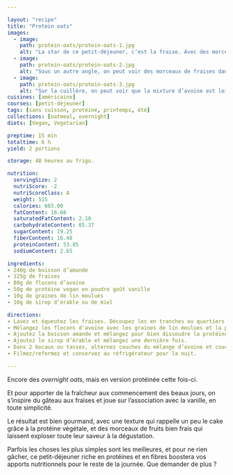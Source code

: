 ```yaml
---

layout: "recipe"
title: "Protein oats"
images:
  - image:
    path: protein-oats/protein-oats-1.jpg
    alt: "La star de ce petit-déjeuner, c’est la fraise. Avec des morceaux bien frais et colorés bien visibles à la surface de la tasse, il ne subsiste aucun doute."
  - image:
    path: protein-oats/protein-oats-2.jpg
    alt: "Sous un autre angle, on peut voir des morceaux de fraises dans la mixture d’avoine, et on comprend qu’on va trouver plusieurs couches de fruit."
  - image:
    path: protein-oats/protein-oats-3.jpg
    alt: "Sur la cuillère, on peut voir que la mixture d’avoine est loin de s’être transformée en bouillie. Grâce à la protéine en poudre, on obtient une texture plus ferme, qui rappelle un peu la génoise, avec une belle mâche à la dégustation. Elle complète particulièrement bien celle de la fraise, plus molle et juteuse."
cuisines: [américaine]
courses: [petit-déjeuner]
tags: [sans cuisson, protéiné, printemps, été]
collections: [oatmeal, overnight]
diets: [Vegan, Vegetarian]

preptime: 15 min
totaltime: 6 h
yield: 2 portions

storage: 48 heures au frigo.

nutrition:
  servingSize: 2
  nutriScore: -2
  nutriScoreClass: A
  weight: 515
  calories: 665.00
  fatContent: 16.66
  saturatedFatContent: 2.10
  carbohydrateContent: 65.37
  sugarContent: 19.25
  fiberContent: 16.48
  proteinContent: 53.85
  sodiumContent: 2.65

ingredients:
- 240g de boisson d’amande
- 125g de fraises
- 80g de flocons d’avoine
- 50g de protéine vegan en poudre goût vanille
- 10g de graines de lin moulues
- 10g de sirop d’érable ou de miel

directions:
- Lavez et équeutez les fraises. Découpez les en tranches ou quartiers. Réservez. 
- Mélangez les flocons d'avoine avec les graines de lin moulues et la protéine en poudre. Mélangez. 
- Ajoutez la boisson amande et mélangez pour bien dissoudre la protéine.
- Ajoutez le sirop d’érable et mélangez une dernière fois.
- Dans 2 bocaux ou tasses, alternez couches du mélange d’avoine et couches de morceaux de fraises jusqu’à épuisement des ingrédients.
- Filmez/refermez et conservez au réfrigérateur pour la nuit. 

---
```


Encore des <i lang="en">overnight oats</i>, mais en version protéinée cette fois-ci.

Et pour apporter de la fraîcheur aux commencement des beaux jours, on s’inspire du gâteau aux fraises et joue sur l’association avec la vanille, en toute simplicité.

Le résultat est bien gourmand, avec une texture qui rappelle un peu le cake grâce à la protéine végétale, et des morceaux de fruits bien frais qui laissent exploser toute leur saveur à la dégustation. 

Parfois les choses les plus simples sont les meilleures, et pour ne rien gâcher, ce petit-déjeuner riche en protéines et en fibres boostera vos apports nutritionnels pour le reste de la journée. Que demander de plus&nbsp;?